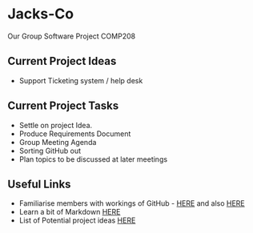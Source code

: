 # Jacks-Co
Our Group Software Project COMP208

## Current Project Ideas
* Support Ticketing system / help desk

## Current Project Tasks
* Settle on project Idea.
* Produce Requirements Document
* Group Meeting Agenda 
* Sorting GitHub out
* Plan topics to be discussed at later meetings

## Useful Links
* Familiarise members with workings of GitHub - [HERE](http://rogerdudler.github.io/git-guide/) and also [HERE](http://lifehacker.com/5983680/how-the-heck-do-i-use-github)
* Learn a bit of Markdown [HERE](http://lifehacker.com/5983680/how-the-heck-do-i-use-github)
* List of Potential project ideas [HERE](http://wiki.laptop.org/go/Software_ideas)

